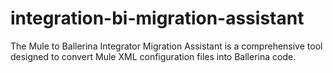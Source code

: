 # integration-bi-migration-assistant
The Mule to Ballerina Integrator Migration Assistant is a comprehensive tool designed to convert Mule XML configuration files into Ballerina code.
